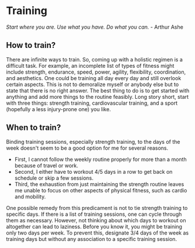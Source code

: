 # Training
*Start where you are. Use what you have. Do what you can.* - Arthur Ashe

## How to train?
There are infinite ways to train. So, coming up with a holistic regimen is a
difficult task. For example, an incomplete list of types of fitness might
include strength, endurance, speed, power, agility, flexibility, coordination,
and aesthetics. One could be training all day every day and still overlook
certain aspects. This is not to demoralize myself or anybody else but to state
that there is no right answer. The best thing to do is to get started with
anything and add more things to the routine feasibly. Long story short, start
with three things: strength training, cardiovascular training, and a sport
(hopefully a less injury-prone one) you like.

## When to train?
Binding training sessions, especially strength training, to the days of the
week doesn't seem to be a good option for me for several reasons.
- First, I cannot follow the weekly routine properly for more than a month
because of travel or work.
- Second, I either have to workout 4/5 days in a row to get back on schedule or
skip a few sessions.
- Third, the exhaustion from just maintaining the strength routine leaves me
unable to focus on other aspects of physical fitness, such as cardio and
mobility.

One possible remedy from this predicament is not to tie strength training to
specific days. If there is a list of training sessions, one can cycle through
them as necessary. However, not thinking about which days to workout on
altogether can lead to laziness. Before you know it, you might be training only
two days per week. To prevent this, designate 3/4 days of the week as training
days but without any association to a specific training session.
